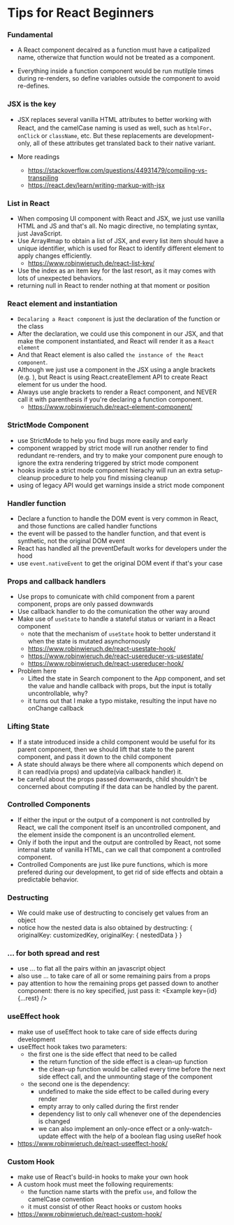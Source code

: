 # Tips for React Beginners

### Fundamental 
- A React component decalred as a function must have a catipalized name, otherwize that function would not be treated as a component.

- Everything inside a function component would be run mutilple times during re-renders, so define variables outside the component to avoid re-defines.

### JSX is the key

- JSX replaces several vanilla HTML attributes to better working with React, and the camelCase naming is used as well, such as `htmlFor`、`onClick` or `className`, etc.
But these replacements are development-only, all of these attributes get translated back to their native variant.

- More readings
    - https://stackoverflow.com/questions/44931479/compiling-vs-transpiling
    - https://react.dev/learn/writing-markup-with-jsx

### List in React

- When composing UI component with React and JSX, we just use vanilla HTML and JS and that's all. No magic directive, no templating syntax, just JavaScript.
- Use Array#map to obtain a list of JSX, and every list item should have a unique identifier, which is used for React to identify different element to apply changes efficiently.
    - https://www.robinwieruch.de/react-list-key/
- Use the index as an item key for the last resort, as it may comes with lots of unexpected behaviors.
- returning null in React to render nothing at that moment or position

### React element and instantiation

- `Decalaring a React component` is just the declaration of the function or the class
- After the declaration, we could use this component in our JSX, and that make the component instantiated, and React will render it as a `React element`
- And that React element is also called `the instance of the React component`.
- Although we just use a component in the JSX using a angle brackets (e.g. <Greeting />), but React is using React.createElement API to create React element for us under the hood.
- Always use angle brackets to render a React component, and NEVER call it with parenthesis if you're declaring a function component.
    - https://www.robinwieruch.de/react-element-component/

### StrictMode Component
- use StrictMode to help you find bugs more easily and early
- component wrapped by strict mode will run another render to find redundant re-renders, and try to make your component pure enough to ignore the extra rendering triggered by strict mode component
- hooks inside a strict mode component hierachy will run an extra setup-cleanup procedure to help you find missing cleanup
- using of legacy API would get warnings inside a strict mode component

### Handler function
- Declare a function to handle the DOM event is very common in React, and those functions are called handler functions
- the event will be passed to the handler function, and that event is synthetic, not the original DOM event
- React has handled all the preventDefault works for developers under the hood
- use `event.nativeEvent` to get the original DOM event if that's your case

### Props and callback handlers
- Use props to comunicate with child component from a parent component, props are only passed downwards
- Use callback handler to do the comunication the other way around
- Make use of `useState` to handle a stateful status or variant in a React component
    - note that the mechanism of `useState` hook to better understand it when the state is mutated asynchornously
    - https://www.robinwieruch.de/react-usestate-hook/
    - https://www.robinwieruch.de/react-usereducer-vs-usestate/
    - https://www.robinwieruch.de/react-usereducer-hook/
- Problem here
    - Lifted the state in Search component to the App component, and set the value and handle callback with props, but the input is totally uncontrollable, why?
    - it turns out that I make a typo mistake, resulting the input have no onChange callback

### Lifting State
- If a state introduced inside a child component would be useful for its parent component, then we should lift that state to the parent component, and pass it down to the child component
- A state should always be there where all components which depend on it can read(via props) and update(via callback handler) it.
- be careful about the props passed downwards, child shouldn't be concerned about computing if the data can be handled by the parent.

### Controlled Components
- If either the input or the output of a component is not controlled by React, we call the component itself is an uncontrolled component, and the element inside the component is an uncontrolled element.
- Only if both the input and the output are controlled by React, not some internal state of vanilla HTML, can we call that component a controlled component.
- Controlled Components are just like pure functions, which is more prefered during our development, to get rid of side effects and obtain a predictable behavior.

### Destructing
- We could make use of destructing to concisely get values from an object
- notice how the nested data is also obtained by destructing: { originalKey: customizedKey, originalKey: { nestedData } }

### ... for both spread and rest
- use ... to flat all the pairs within an javascript object
- also use ... to take care of all or some remaining pairs from a props
- pay attention to how the remaining props get passed down to another component: there is no key specified, just pass it: <Example key={id} {...rest} />

### useEffect hook
- make use of useEffect hook to take care of side effects during development
- useEffect hook takes two parameters:
    - the first one is the side effect that need to be called
        - the return function of the side effect is a clean-up function
        - the clean-up function would be called every time before the next side effect call, and the unmounting stage of the component
    - the second one is the dependency:
        - undefined to make the side effect to be called during every render
        - empty array to only called during the first render
        - dependency list to only call whenever one of the dependencies is changed
        - we can also implement an only-once effect or a only-watch-update effect with the help of a boolean flag using useRef hook
- https://www.robinwieruch.de/react-useeffect-hook/

### Custom Hook
- make use of React's build-in hooks to make your own hook
- A custom hook must meet the following requirements:
    - the function name starts with the prefix `use`, and follow the camelCase convention
    - it must consist of other React hooks or custom hooks
- https://www.robinwieruch.de/react-custom-hook/


